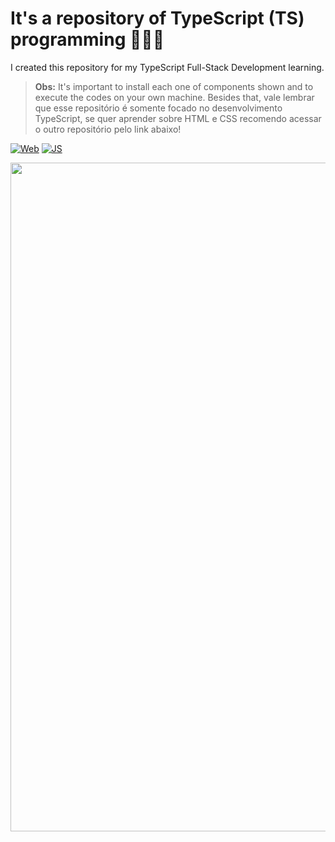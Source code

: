 # It's a repository of TypeScript (TS) programming 📘📜🔢
<p>I created this repository for my TypeScript Full-Stack Development learning.</p>
<blockquote><b>Obs:</b> It's important to install each one of components shown and to execute the codes on your own machine. Besides that, vale lembrar que esse repositório é somente focado no desenvolvimento TypeScript, se quer aprender sobre HTML e CSS recomendo acessar o outro repositório pelo link abaixo!</blockquote>

[![Web](https://img.shields.io/badge/-HTML5‍‍and‍‍css3‍‍development-orangered?style=for-the-badge&logo=HTML5&logoColor=white)](https://github.com/IsaacAlves7/html5-and-css3-development)
[![JS](https://img.shields.io/badge/-JavaScript-F7DF1E?style=for-the-badge&logo=JavaScript&logoColor=black)](https://github.com/IsaacAlves7/javascript-programming)

<img src="https://pantheon.io/sites/default/files/field/image/TypeScriptImage.jpeg" width="1070"/>



















<!--
https://assets.bbhub.io/company/sites/40/2020/11/ts_banana-473x428.png
https://softwarebrothers.co/blog/content/images/2019/10/Blogpost.png
https://res.cloudinary.com/practicaldev/image/fetch/s--c9q4Du_e--/c_imagga_scale,f_auto,fl_progressive,h_900,q_auto,w_1600/https://ionicframework.com/blog/wp-content/uploads/2019/02/typescript-in-react.png
https://miro.medium.com/max/2700/1*vwmDzqci0cQyXJDdmjsy5w.png
https://pic4.zhimg.com/v2-ed0c11740c5bf50f307a38d0262149b1_250x0.jpg
https://user-images.githubusercontent.com/6764957/52892445-9045cf80-3136-11e9-9d5e-a1c47e505372.png
https://serokell.io/files/0u/0ufu1q21.js-ts.jpg
https://www.typescriptlang.org/images/branding/two-longform.svg
https://miro.medium.com/max/2640/1*zFOmo73YnwZzrrTXZouEGQ.png
-->
